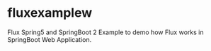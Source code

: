 # fluxexamplew
Flux Spring5 and SpringBoot 2 Example to demo how Flux works in SpringBoot Web Application.
